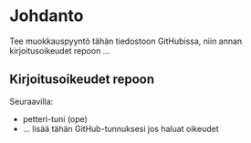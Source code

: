 # Johdanto

Tee muokkauspyyntö tähän tiedostoon GitHubissa, niin annan kirjoitusoikeudet repoon ...

## Kirjoitusoikeudet repoon

Seuraavilla:
* petteri-tuni (ope)
* ... lisää tähän GitHub-tunnuksesi jos haluat oikeudet


